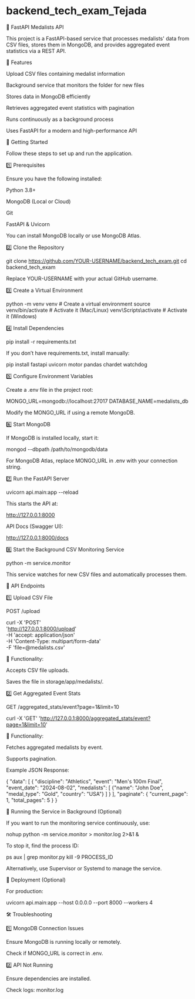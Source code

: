 # backend_tech_exam_Tejada

🏅 FastAPI Medalists API

This project is a FastAPI-based service that processes medalists' data from CSV files, stores them in MongoDB, and provides aggregated event statistics via a REST API.

📌 Features

Upload CSV files containing medalist information

Background service that monitors the folder for new files

Stores data in MongoDB efficiently

Retrieves aggregated event statistics with pagination

Runs continuously as a background process

Uses FastAPI for a modern and high-performance API

🚀 Getting Started

Follow these steps to set up and run the application.

1️⃣ Prerequisites

Ensure you have the following installed:

Python 3.8+

MongoDB (Local or Cloud)

Git

FastAPI & Uvicorn

You can install MongoDB locally or use MongoDB Atlas.

2️⃣ Clone the Repository

git clone https://github.com/YOUR-USERNAME/backend_tech_exam.git
cd backend_tech_exam

Replace YOUR-USERNAME with your actual GitHub username.

3️⃣ Create a Virtual Environment

python -m venv venv  # Create a virtual environment
source venv/bin/activate  # Activate it (Mac/Linux)
venv\Scripts\activate  # Activate it (Windows)

4️⃣ Install Dependencies

pip install -r requirements.txt

If you don’t have requirements.txt, install manually:

pip install fastapi uvicorn motor pandas chardet watchdog

5️⃣ Configure Environment Variables

Create a .env file in the project root:

MONGO_URL=mongodb://localhost:27017
DATABASE_NAME=medalists_db

Modify the MONGO_URL if using a remote MongoDB.

6️⃣ Start MongoDB

If MongoDB is installed locally, start it:

mongod --dbpath /path/to/mongodb/data

For MongoDB Atlas, replace MONGO_URL in .env with your connection string.

7️⃣ Run the FastAPI Server

uvicorn api.main:app --reload

This starts the API at:

http://127.0.0.1:8000

API Docs (Swagger UI):

http://127.0.0.1:8000/docs

8️⃣ Start the Background CSV Monitoring Service

python -m service.monitor

This service watches for new CSV files and automatically processes them.

📌 API Endpoints

1️⃣ Upload CSV File

POST /upload

curl -X 'POST' \
  'http://127.0.0.1:8000/upload' \
  -H 'accept: application/json' \
  -H 'Content-Type: multipart/form-data' \
  -F 'file=@medalists.csv'

📌 Functionality:

Accepts CSV file uploads.

Saves the file in storage/app/medalists/.

2️⃣ Get Aggregated Event Stats

GET /aggregated_stats/event?page=1&limit=10

curl -X 'GET' 'http://127.0.0.1:8000/aggregated_stats/event?page=1&limit=10'

📌 Functionality:

Fetches aggregated medalists by event.

Supports pagination.

Example JSON Response:

{
    "data": [
        {
            "discipline": "Athletics",
            "event": "Men's 100m Final",
            "event_date": "2024-08-02",
            "medalists": [
                {"name": "John Doe", "medal_type": "Gold", "country": "USA"}
            ]
        }
    ],
    "paginate": {
        "current_page": 1,
        "total_pages": 5
    }
}

📌 Running the Service in Background (Optional)

If you want to run the monitoring service continuously, use:

nohup python -m service.monitor > monitor.log 2>&1 &

To stop it, find the process ID:

ps aux | grep monitor.py
kill -9 PROCESS_ID

Alternatively, use Supervisor or Systemd to manage the service.

🚀 Deployment (Optional)

For production:

uvicorn api.main:app --host 0.0.0.0 --port 8000 --workers 4

🛠️ Troubleshooting

1️⃣ MongoDB Connection Issues

Ensure MongoDB is running locally or remotely.

Check if MONGO_URL is correct in .env.

2️⃣ API Not Running

Ensure dependencies are installed.

Check logs: monitor.log




